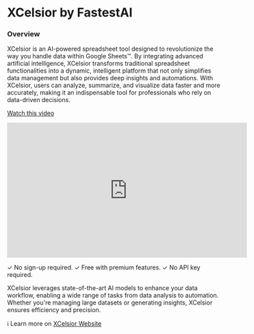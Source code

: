 # XCelsior by FastestAI


### Overview

XCelsior is an AI-powered spreadsheet tool designed to revolutionize the way you handle data within Google Sheets™. By integrating advanced artificial intelligence, XCelsior transforms traditional spreadsheet functionalities into a dynamic, intelligent platform that not only simplifies data management but also provides deep insights and automations. With XCelsior, users can analyze, summarize, and visualize data faster and more accurately, making it an indispensable tool for professionals who rely on data-driven decisions.

[Watch this video](https://youtu.be/FfuETRdRtNY?si=r310_iGW1M01udr0)

<iframe width="560" height="315" src="https://www.youtube.com/embed/FfuETRdRtNY?si=vePIMZ6ZZk1dj4M7" title="YouTube video player" frameborder="0" allow="accelerometer; autoplay; clipboard-write; encrypted-media; gyroscope; picture-in-picture; web-share" referrerpolicy="strict-origin-when-cross-origin" allowfullscreen></iframe>

✓ No sign-up required. ✓ Free with premium features. ✓ No API key required.

XCelsior leverages state-of-the-art AI models to enhance your data workflow, enabling a wide range of tasks from data analysis to automation. Whether you're managing large datasets or generating insights, XCelsior ensures efficiency and precision.

ℹ Learn more on [XCelsior Website](https://doc.xcelsior.ai)

